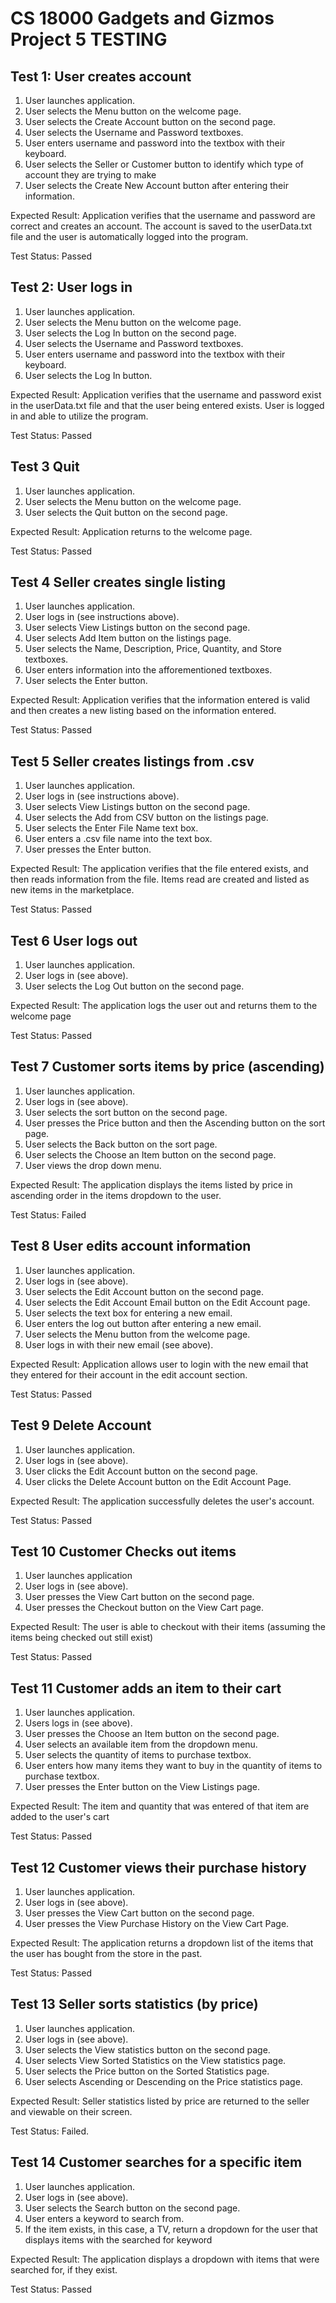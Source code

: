 # CS 18000 Gadgets and Gizmos Project 5 TESTING

## Test 1: User creates account
1. User launches application.
2. User selects the Menu button on the welcome page.
3. User selects the Create Account button on the second page.
4. User selects the Username and Password textboxes.
5. User enters username and password into the textbox with their keyboard.
6. User selects the Seller or Customer button to identify which type of account they are trying to make
7. User selects the Create New Account button after entering their information.

Expected Result: Application verifies that the username and password are correct and creates an account. The account is saved to the userData.txt file and the user is automatically logged into the program.

Test Status: Passed

## Test 2: User logs in
1. User launches application.
2. User selects the Menu button on the welcome page.
3. User selects the Log In button on the second page.
4. User selects the Username and Password textboxes.
5. User enters username and password into the textbox with their keyboard.
6. User selects the Log In button.

Expected Result: Application verifies that the username and password exist in the userData.txt file and that the user being entered exists. User is logged in and able to utilize the program.

Test Status: Passed

## Test 3 Quit
1. User launches application.
2. User selects the Menu button on the welcome page.
3. User selects the Quit button on the second page.

Expected Result: Application returns to the welcome page.

Test Status: Passed

## Test 4 Seller creates single listing
1. User launches application.
2. User logs in (see instructions above).
3. User selects View Listings button on the second page.
4. User selects Add Item button on the listings page.
5. User selects the Name, Description, Price, Quantity, and Store textboxes.
6. User enters information into the afforementioned textboxes.
7. User selects the Enter button.

Expected Result: Application verifies that the information entered is valid and then creates a new listing based on the information entered.

Test Status: Passed

## Test 5 Seller creates listings from .csv
1. User launches application.
2. User logs in (see instructions above).
3. User selects View Listings button on the second page.
4. User selects the Add from CSV button on the listings page.
5. User selects the Enter File Name text box.
6. User enters a .csv file name into the text box.
7. User presses the Enter button.

Expected Result: The application verifies that the file entered exists, and then reads information from the file. Items read are created and listed as new items in the marketplace.

Test Status: Passed

## Test 6 User logs out
1. User launches application.
2. User logs in (see above).
3. User selects the Log Out button on the second page.

Expected Result: The application logs the user out and returns them to the welcome page

Test Status: Passed

## Test 7 Customer sorts items by price (ascending)
1. User launches application.
2. User logs in (see above).
3. User selects the sort button on the second page.
4. User presses the Price button and then the Ascending button on the sort page.
5. User selects the Back button on the sort page.
7. User selects the Choose an Item button on the second page.
8. User views the drop down menu.

Expected Result: The application displays the items listed by price in ascending order in the items dropdown to the user.

Test Status: Failed

## Test 8 User edits account information
1. User launches application.
2. User logs in (see above).
3. User selects the Edit Account button on the second page.
4. User selects the Edit Account Email button on the Edit Account page.
5. User selects the text box for entering a new email.
6. User enters the log out button after entering a new email.
7. User selects the Menu button from the welcome page.
8. User logs in with their new email (see above).

Expected Result: Application allows user to login with the new email that they entered for their account in the edit account section.

Test Status: Passed

## Test 9 Delete Account
1. User launches application.
2. User logs in (see above).
3. User clicks the Edit Account button on the second page.
4. User clicks the Delete Account button on the Edit Account Page.

Expected Result: The application successfully deletes the user's account.

Test Status: Passed

## Test 10 Customer Checks out items
1. User launches application
2. User logs in (see above).
3. User presses the View Cart button on the second page.
4. User presses the Checkout button on the View Cart page.

Expected Result: The user is able to checkout with their items (assuming the items being checked out still exist)

Test Status: Passed

## Test 11 Customer adds an item to their cart
1. User launches application.
2. Users logs in (see above).
3. User presses the Choose an Item button on the second page.
4. User selects an available item from the dropdown menu.
5. User selects the quantity of items to purchase textbox.
6. User enters how many items they want to buy in the quantity of items to purchase textbox.
7. User presses the Enter button on the View Listings page.

Expected Result: The item and quantity that was entered of that item are added to the user's cart

Test Status: Passed

## Test 12 Customer views their purchase history
1. User launches application.
2. User logs in (see above).
3. User presses the View Cart button on the second page.
4. User presses the View Purchase History on the View Cart Page.

Expected Result: The application returns a dropdown list of the items that the user has bought from the store in the past.

Test Status: Passed

## Test 13 Seller sorts statistics (by price)
1. User launches application.
2. User logs in (see above).
3. User selects the View statistics button on the second page.
4. User selects View Sorted Statistics on the View statistics page.
5. User selects the Price button on the Sorted Statistics page.
6. User selects Ascending or Descending on the Price statistics page.

Expected Result: Seller statistics listed by price are returned to the seller and viewable on their screen.

Test Status: Failed.

## Test 14 Customer searches for a specific item
1. User launches application.
2. User logs in (see above). 
3. User selects the Search button on the second page.
4. User enters a keyword to search from.
5. If the item exists, in this case, a TV, return a dropdown for the user that displays items with the searched for keyword

Expected Result: The application displays a dropdown with items that were searched for, if they exist.

Test Status: Passed

